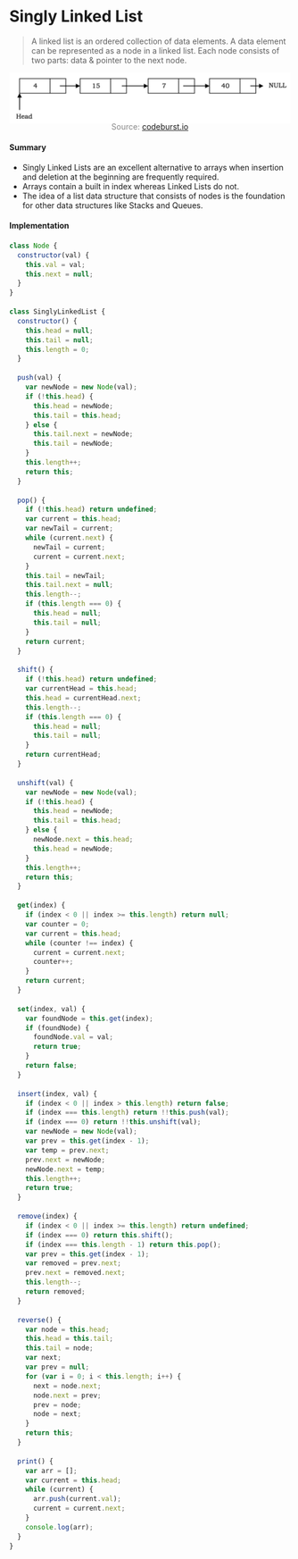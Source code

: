 # Singly Linked List

> A linked list is an ordered collection of data elements. A data element can be represented as a node in a linked list. Each node consists of two parts: data & pointer to the next node.

![](singlyLinkedList.png)
<p style="color: #888888; text-align: center; margin-top: -20px;">Source: <a href="https://codeburst.io/linked-lists-in-javascript-es6-code-part-1-6dd349c3dcc3">codeburst.io</a></p>

#### Summary

- Singly Linked Lists are an excellent alternative to arrays when insertion and deletion at the beginning are frequently required.
- Arrays contain a built in index whereas Linked Lists do not.
- The idea of a list data structure that consists of nodes is the foundation for other data structures like Stacks and Queues.

#### Implementation

```javascript
class Node {
  constructor(val) {
    this.val = val;
    this.next = null;
  }
}

class SinglyLinkedList {
  constructor() {
    this.head = null;
    this.tail = null;
    this.length = 0;
  }

  push(val) {
    var newNode = new Node(val);
    if (!this.head) {
      this.head = newNode;
      this.tail = this.head;
    } else {
      this.tail.next = newNode;
      this.tail = newNode;
    }
    this.length++;
    return this;
  }

  pop() {
    if (!this.head) return undefined;
    var current = this.head;
    var newTail = current;
    while (current.next) {
      newTail = current;
      current = current.next;
    }
    this.tail = newTail;
    this.tail.next = null;
    this.length--;
    if (this.length === 0) {
      this.head = null;
      this.tail = null;
    }
    return current;
  }

  shift() {
    if (!this.head) return undefined;
    var currentHead = this.head;
    this.head = currentHead.next;
    this.length--;
    if (this.length === 0) {
      this.head = null;
      this.tail = null;
    }
    return currentHead;
  }

  unshift(val) {
    var newNode = new Node(val);
    if (!this.head) {
      this.head = newNode;
      this.tail = this.head;
    } else {
      newNode.next = this.head;
      this.head = newNode;
    }
    this.length++;
    return this;
  }

  get(index) {
    if (index < 0 || index >= this.length) return null;
    var counter = 0;
    var current = this.head;
    while (counter !== index) {
      current = current.next;
      counter++;
    }
    return current;
  }

  set(index, val) {
    var foundNode = this.get(index);
    if (foundNode) {
      foundNode.val = val;
      return true;
    }
    return false;
  }

  insert(index, val) {
    if (index < 0 || index > this.length) return false;
    if (index === this.length) return !!this.push(val);
    if (index === 0) return !!this.unshift(val);
    var newNode = new Node(val);
    var prev = this.get(index - 1);
    var temp = prev.next;
    prev.next = newNode;
    newNode.next = temp;
    this.length++;
    return true;
  }

  remove(index) {
    if (index < 0 || index >= this.length) return undefined;
    if (index === 0) return this.shift();
    if (index === this.length - 1) return this.pop();
    var prev = this.get(index - 1);
    var removed = prev.next;
    prev.next = removed.next;
    this.length--;
    return removed;
  }

  reverse() {
    var node = this.head;
    this.head = this.tail;
    this.tail = node;
    var next;
    var prev = null;
    for (var i = 0; i < this.length; i++) {
      next = node.next;
      node.next = prev;
      prev = node;
      node = next;
    }
    return this;
  }

  print() {
    var arr = [];
    var current = this.head;
    while (current) {
      arr.push(current.val);
      current = current.next;
    }
    console.log(arr);
  }
}
```